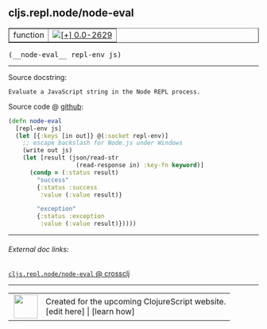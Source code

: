 ## cljs.repl.node/node-eval



 <table border="1">
<tr>
<td>function</td>
<td><a href="https://github.com/cljsinfo/cljs-api-docs/tree/0.0-2629"><img valign="middle" alt="[+] 0.0-2629" title="Added in 0.0-2629" src="https://img.shields.io/badge/+-0.0--2629-lightgrey.svg"></a> </td>
</tr>
</table>


 <samp>
(__node-eval__ repl-env js)<br>
</samp>

---





Source docstring:

```
Evaluate a JavaScript string in the Node REPL process.
```


Source code @ [github](https://github.com/clojure/clojurescript/blob/r3149/src/clj/cljs/repl/node.clj#L51-L66):

```clj
(defn node-eval
  [repl-env js]
  (let [{:keys [in out]} @(:socket repl-env)]
    ;; escape backslash for Node.js under Windows
    (write out js)
    (let [result (json/read-str
                   (read-response in) :key-fn keyword)]
      (condp = (:status result)
        "success"
        {:status :success
         :value (:value result)}

        "exception"
        {:status :exception
         :value (:value result)}))))
```

<!--
Repo - tag - source tree - lines:

 <pre>
clojurescript @ r3149
└── src
    └── clj
        └── cljs
            └── repl
                └── <ins>[node.clj:51-66](https://github.com/clojure/clojurescript/blob/r3149/src/clj/cljs/repl/node.clj#L51-L66)</ins>
</pre>

-->

---



###### External doc links:

[`cljs.repl.node/node-eval` @ crossclj](http://crossclj.info/fun/cljs.repl.node/node-eval.html)<br>

---

 <table>
<tr><td>
<img valign="middle" align="right" width="48px" src="http://i.imgur.com/Hi20huC.png">
</td><td>
Created for the upcoming ClojureScript website.<br>
[edit here] | [learn how]
</td></tr></table>

[edit here]:https://github.com/cljsinfo/cljs-api-docs/blob/master/cljsdoc/cljs.repl.node/node-eval.cljsdoc
[learn how]:https://github.com/cljsinfo/cljs-api-docs/wiki/cljsdoc-files

<!--

This information was too distracting to show to readers, but I'll leave it
commented here since it is helpful to:

- pretty-print the data used to generate this document
- and show how to retrieve that data



The API data for this symbol:

```clj
{:ns "cljs.repl.node",
 :name "node-eval",
 :signature ["[repl-env js]"],
 :history [["+" "0.0-2629"]],
 :type "function",
 :full-name-encode "cljs.repl.node/node-eval",
 :source {:code "(defn node-eval\n  [repl-env js]\n  (let [{:keys [in out]} @(:socket repl-env)]\n    ;; escape backslash for Node.js under Windows\n    (write out js)\n    (let [result (json/read-str\n                   (read-response in) :key-fn keyword)]\n      (condp = (:status result)\n        \"success\"\n        {:status :success\n         :value (:value result)}\n\n        \"exception\"\n        {:status :exception\n         :value (:value result)}))))",
          :title "Source code",
          :repo "clojurescript",
          :tag "r3149",
          :filename "src/clj/cljs/repl/node.clj",
          :lines [51 66]},
 :full-name "cljs.repl.node/node-eval",
 :docstring "Evaluate a JavaScript string in the Node REPL process."}

```

Retrieve the API data for this symbol:

```clj
;; from Clojure REPL
(require '[clojure.edn :as edn])
(-> (slurp "https://raw.githubusercontent.com/cljsinfo/cljs-api-docs/catalog/cljs-api.edn")
    (edn/read-string)
    (get-in [:symbols "cljs.repl.node/node-eval"]))
```

-->
